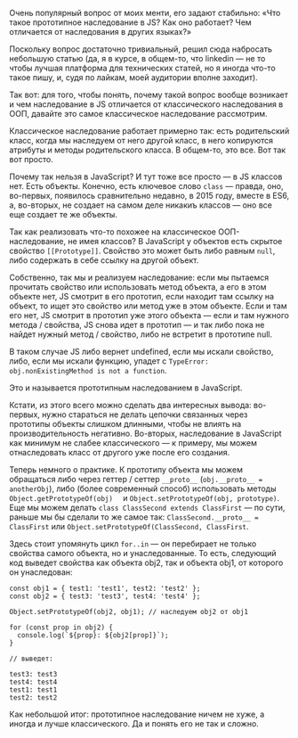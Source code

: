 Очень популярный вопрос от моих менти, его задают стабильно: 
«Что такое прототипное наследование в JS? Как оно работает? Чем отличается от наследования в других языках?» 

Поскольку вопрос достаточно тривиальный, решил сюда набросать небольшую статью (да, я в курсе, в общем-то, что linkedin — не то чтобы лучшая платформа для технических статей, но я иногда что-то такое пишу, и, судя по лайкам, моей аудитории вполне заходит).

Так вот: для того, чтобы понять, почему такой вопрос вообще возникает и чем наследование в JS отличается от классического наследования в ООП, давайте это самое классическое наследование рассмотрим.

Классическое наследование работает примерно так: есть родительский класс, когда мы наследуем от него другой класс, в него копируются атрибуты и методы родительского класса. В общем-то, это все. Вот так вот просто.

Почему так нельзя в JavaScript? И тут тоже все просто — в JS классов нет. Есть объекты. Конечно, есть ключевое слово `class` — правда, оно, во-первых, появилось сравнительно недавно, в 2015 году, вместе в ES6, а, во-вторых, не создает на самом деле никакиъ классов — оно все еще создает те же объекты.

Так как реализовать что-то похожее на классическое ООП-наследование, не имея классов? В JavaScript у объектов есть скрытое свойство `[[Prototype]]`. Свойство это может быть либо равным `null`, либо содержать в себе ссылку на другой объект. 

Собственно, так мы и реализуем наследование: если мы пытаемся прочитать свойство или использовать метод объекта, а его в этом объекте нет, JS смотрит в его прототип, если находит там ссылку на объект, то ищет это свойство или метод уже в этом объекте. Если и там его нет, JS смотрит в прототип уже этого объекта — если и там нужного метода / свойства, JS снова идет в прототип — и так либо пока не найдет нужный метод / свойство, либо не встретит в прототипе null.

В таком случае JS либо вернет undefined, если мы искали свойство, либо, если мы искали функцию, упадет с `TypeError: obj.nonExistingMethod is not a function`. 

Это и называется прототипным наследованием в JavaScript.

Кстати, из этого всего можно сделать два интересных вывода: во-первых, нужно стараться не делать цепочки связанных через прототипы объекты слишком длинными, чтобы не влиять на производительность негативно. Во-вторых, наследование в JavaScript как минимум не слабее классического — к примеру, мы можем отнаследовать класс от другого уже после его создания.

Теперь немного о практике. К прототипу объекта мы можем обращаться либо через геттер / сеттер `__proto__` (`obj.__proto__ = anotherObj`),  либо (более современный способ) использовать методы `Object.getPrototypeOf(obj)	` и `Object.setPrototypeOf(obj, prototype)`.  Еще мы можем делать `class ClassSecond extends ClassFirst` — по сути, раньше мы бы сделали то же самое так: `ClassSecond.__proto__ = ClassFirst` или `Object.setPrototypeOf(ClassSecond, ClassFirst`.

Здесь стоит упомянуть цикл `for..in` — он перебирает не только свойства самого объекта, но и унаследованные. То есть, следующий код выведет свойства как объекта obj2,  так и объекта obj1, от которого он унаследован:

```
const obj1 = { test1: 'test1', test2: 'test2' };
const obj2 = { test3: 'test3', test4: 'test4' };

Object.setPrototypeOf(obj2, obj1); // наследуем obj2 от obj1

for (const prop in obj2) {
  console.log(`${prop}: ${obj2[prop]}`);
}

// выведет:

test3: test3
test4: test4
test1: test1
test2: test2

```

Как небольшой итог: прототипное наследование ничем не хуже, а иногда и лучше классического. Да и понять его не так и сложно.
